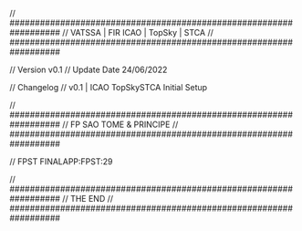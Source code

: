 // ##################################################################
//                 VATSSA | FIR ICAO | TopSky | STCA
// ##################################################################

// Version v0.1
// Update Date 24/06/2022

// Changelog
// v0.1 | ICAO TopSkySTCA Initial Setup


// ##################################################################
//                 FP SAO TOME & PRINCIPE
// ##################################################################

// FPST
FINALAPP:FPST:29

// ##################################################################
//                 THE END
// ##################################################################
